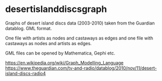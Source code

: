 # desertislanddiscsgraph
Graphs of desert island discs data (2003-2010) taken from the Guardian datablog. GML format.

One file with artists as nodes and castaways as edges and one file with castaways as nodes and artists as edges.

GML files can be opened by Mathematica, Gephi etc.

https://en.wikipedia.org/wiki/Graph_Modelling_Language
https://www.theguardian.com/tv-and-radio/datablog/2010/nov/11/desert-island-discs-radio4
